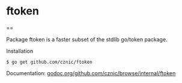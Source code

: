 # ftoken

==

Package ftoken is a faster subset of the stdlib go/token package.

Installation

    $ go get github.com/cznic/ftoken

Documentation: [godoc.org/github.com/cznic/browse/internal/ftoken](http://godoc.org/github.com/cznic/browse/internal/ftoken)
